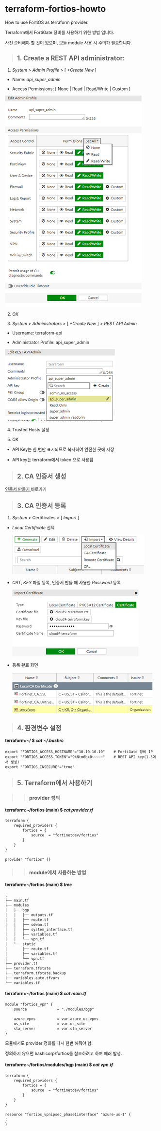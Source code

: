 # terraform-fortios-howto

How to use FortiOS as terraform provider.

Terraform에서 FortiGate 장비를 사용하기 위한 방법 입니다.

사전 준비해야 할 것이 있으며, 모듈 module 사용 시 주의가 필요합니다.


> ## 1. Create a REST API administrator:
1. _System_ > _Admin Profile_ > [ _+Create New_ ]

* Name: _api_super_admin_

* Access Permissions: [ None | Read | Read/Write | Custom ]

![Admin Profile](./img/system-admin_profiles-01.png "Admin Profile")


2. _OK_


3. _System_ > _Administrators_ > [ _+Create New_ ] > _REST API Admin_

* Username: terraform-api

* Administrator Profile: api_super_admin

![Administrators](./img/system-administrators-rest-api-01.png "Administrators")


4. Trusted Hosts 설정


5. _OK_

* API Key는 한 번만 표시되므로 복사하여 안전한 곳에 저장

* API key는 terraform에서 token 으로 사용됨


> ## 2. CA 인증서 생성

[ 인증서 만들기 ](https://github.com/20eung/make_crt_file) 바로가기


> ## 3. CA 인증서 등록

1. _System_ > Certificates > [ _Import_ ]

* _Local Certificate_ 선택

  ![CA Import](./img/system-certificates-import-01.png "CA Import")

* _CRT_, _KEY_ 파일 등록, 인증서 만들 때 사용한 _Password_ 등록

  ![CA Import](./img/system-certificates-import-02.png "CA Import")

* 등록 완료 화면

  ![CA Import](./img/system-certificates-import-03.png "CA Import")


> ## 4. 환경변수 설정

#### terraform:~/ $ _cat ~/.bashrc_              
```
export "FORTIOS_ACCESS_HOSTNAME"="10.10.10.10"    # FortiGate 장비 IP 
export "FORTIOS_ACCESS_TOKEN"="9kNtm6bx0~~~~~"    # REST API key(1-5에서 생성)
export "FORTIOS_INSECURE"="true"
```


> ## 5. Terraform에서 사용하기

>> ### provider 정의

#### terraform:~/fortios (main) $ _cat provider.tf_
```
terraform {
    required_providers {
        fortios	= {
	        source	= "fortinetdev/fortios"
	    }
    }
}

provider "fortios" {}
```

>> ### module에서 사용하는 방법


#### terraform:~/fortios (main) $ _tree_ ####
```
.
├── main.tf
├── modules
│   ├── bgp
│   │   ├── outputs.tf
│   │   ├── route.tf
│   │   ├── sdwan.tf
│   │   ├── system_interface.tf
│   │   ├── variables.tf
│   │   └── vpn.tf
│   └── static
│       ├── route.tf
│       ├── variables.tf
│       └── vpn.tf
├── provider.tf
├── terraform.tfstate
├── terraform.tfstate.backup
├── variables.auto.tfvars
└── variables.tf
```

#### terraform:~/fortios (main) $ _cat main.tf_
```
module "fortios_vpn" {
    source              = "./modules/bgp"

    azure_vpns          = var.azure_us_vpns
    us_site             = var.us_site
    sla_server          = var.sla_server
}
```

모듈에서도 provider 정의를 다시 한번 해줘야 함.

정의하지 않으면 hashicorp/fortios를 참조하려고 하며 에러 발생.

#### terraform:~/fortios/modules/bgp (main) $ _cat vpn.tf_
```
terraform {
    required_providers {
        fortios	= {
	        source	= "fortinetdev/fortios"
	    }
    }
}

resource "fortios_vpnipsec_phase1interface" "azure-us-1" {
:
}
```
